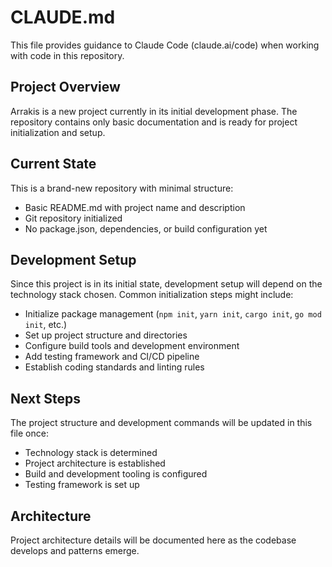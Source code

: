 # CLAUDE.md

This file provides guidance to Claude Code (claude.ai/code) when working with code in this repository.

## Project Overview

Arrakis is a new project currently in its initial development phase. The repository contains only basic documentation and is ready for project initialization and setup.

## Current State

This is a brand-new repository with minimal structure:
- Basic README.md with project name and description
- Git repository initialized
- No package.json, dependencies, or build configuration yet

## Development Setup

Since this project is in its initial state, development setup will depend on the technology stack chosen. Common initialization steps might include:

- Initialize package management (`npm init`, `yarn init`, `cargo init`, `go mod init`, etc.)
- Set up project structure and directories
- Configure build tools and development environment
- Add testing framework and CI/CD pipeline
- Establish coding standards and linting rules

## Next Steps

The project structure and development commands will be updated in this file once:
- Technology stack is determined
- Project architecture is established
- Build and development tooling is configured
- Testing framework is set up

## Architecture

Project architecture details will be documented here as the codebase develops and patterns emerge.